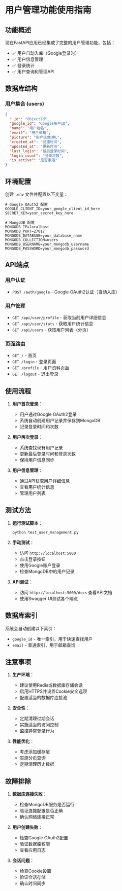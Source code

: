 # 用户管理功能使用指南

## 功能概述

现在FastAPI应用已经集成了完整的用户管理功能，包括：

- ✅ 用户自动入库（Google登录时）
- ✅ 用户信息管理
- ✅ 登录统计
- ✅ 用户查询和管理API

## 数据库结构

### 用户集合 (users)

```json
{
  "_id": "ObjectId",
  "google_id": "Google用户ID",
  "name": "用户姓名",
  "email": "用户邮箱",
  "picture": "用户头像URL",
  "created_at": "创建时间",
  "updated_at": "更新时间",
  "last_login": "最后登录时间",
  "login_count": "登录次数",
  "is_active": "是否激活"
}
```

## 环境配置

创建 `.env` 文件并配置以下变量：

```env
# Google OAuth2 配置
GOOGLE_CLIENT_ID=your_google_client_id_here
SECRET_KEY=your_secret_key_here

# MongoDB 配置
MONGODB_IP=localhost
MONGODB_PORT=27017
MONGODB_DATABASE=your_database_name
MONGODB_COLLECTION=users
MONGODB_USERNAME=your_mongodb_username
MONGODB_PASSWORD=your_mongodb_password
```

## API端点

### 用户认证
- `POST /auth/google` - Google OAuth2认证（自动入库）

### 用户管理
- `GET /api/user/profile` - 获取当前用户详细信息
- `GET /api/user/stats` - 获取用户统计信息
- `GET /api/users` - 获取用户列表（分页）

### 页面路由
- `GET /` - 首页
- `GET /login` - 登录页面
- `GET /profile` - 用户资料页面
- `GET /logout` - 退出登录

## 使用流程

1. **用户首次登录**：
   - 用户通过Google OAuth2登录
   - 系统自动创建用户记录并保存到MongoDB
   - 记录登录时间和次数

2. **用户再次登录**：
   - 系统查找现有用户记录
   - 更新最后登录时间和登录次数
   - 保持用户信息同步

3. **用户信息管理**：
   - 通过API获取用户详细信息
   - 查看用户统计信息
   - 管理用户列表

## 测试方法

1. **运行测试脚本**：
   ```bash
   python test_user_management.py
   ```

2. **手动测试**：
   - 访问 `http://localhost:5000`
   - 点击登录按钮
   - 使用Google账户登录
   - 检查MongoDB中的用户记录

3. **API测试**：
   - 访问 `http://localhost:5000/docs` 查看API文档
   - 使用Swagger UI测试各个端点

## 数据库索引

系统会自动创建以下索引：
- `google_id` - 唯一索引，用于快速查找用户
- `email` - 普通索引，用于邮箱查询

## 注意事项

1. **生产环境**：
   - 建议使用Redis或数据库存储会话
   - 启用HTTPS并设置Cookie安全选项
   - 配置适当的数据库连接池 

2. **安全性**：
   - 定期清理过期会话
   - 实施适当的访问控制
   - 监控异常登录行为

3. **性能优化**：
   - 考虑添加缓存层
   - 实施分页查询
   - 定期清理历史数据

## 故障排除

1. **数据库连接失败**：
   - 检查MongoDB服务是否运行
   - 验证连接配置是否正确
   - 确认网络连接正常

2. **用户创建失败**：
   - 检查Google OAuth2配置
   - 验证数据库权限
   - 查看应用日志

3. **会话问题**：
   - 检查Cookie设置
   - 验证会话存储
   - 确认时间同步
